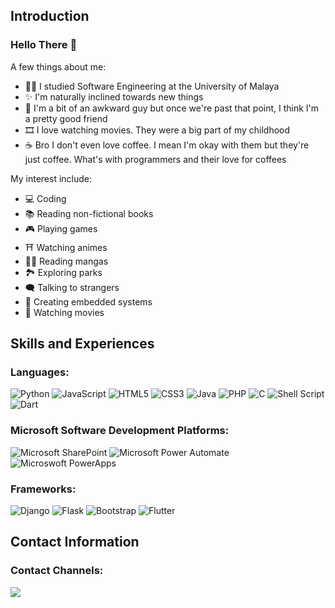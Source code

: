 ## Introduction
### Hello There 👋
A few things about me: 

- 👨‍🎓 I studied Software Engineering at the University of Malaya
- ✨ I'm naturally inclined towards new things
- 😬 I'm a bit of an awkward guy but once we're past that point, I think I'm a pretty good friend
- 🎞️ I love watching movies. They were a big part of my childhood
- ☕ Bro I don't even love coffee. I mean I'm okay with them but they're just coffee. What's with programmers and their love for coffees

My interest include:

- 💻 Coding
- 📚 Reading non-fictional books
- 🎮 Playing games
- ⛩️ Watching animes
- 🦸‍♂️ Reading mangas
- 🏞️ Exploring parks
- 🗨️ Talking to strangers
- 💾 Creating embedded systems
- 🎥 Watching movies

## Skills and Experiences
### Languages:
<p>
  <img alt="Python" src="https://img.shields.io/badge/python%20-%2314354C.svg?&style=for-the-badge&logo=python&logoColor=white"/>
  <img alt="JavaScript" src="https://img.shields.io/badge/javascript%20-%23323330.svg?&style=for-the-badge&logo=javascript&logoColor=white"/>
  <img alt="HTML5" src="https://img.shields.io/badge/html5%20-%23E34F26.svg?&style=for-the-badge&logo=html5&logoColor=white"/>
  <img alt="CSS3" src="https://img.shields.io/badge/css3%20-%231572B6.svg?&style=for-the-badge&logo=css3&logoColor=white"/>
  <img alt="Java" src="https://img.shields.io/badge/java-%23ED8B00.svg?&style=for-the-badge&logo=java&logoColor=white"/>
  <img alt="PHP" src="https://img.shields.io/badge/php-777BB4.svg?&style=for-the-badge&logo=php&logoColor=white"/>
  <img alt="C" src="https://img.shields.io/badge/c-4536ee.svg?&style=for-the-badge&logo=c&logoColor=white"/>
  <img alt="Shell Script" src="https://img.shields.io/badge/shell_script-%26191311.svg?style=for-the-badge&logo=gnu-bash&logoColor=white"/>
  <img alt="Dart" src="https://img.shields.io/badge/dart-a0a446.svg?&style=for-the-badge&logo=dart&logoColor=white"/>
</p>

### Microsoft Software Development Platforms:
<p>
  <img alt="Microsoft SharePoint" src="https://img.shields.io/badge/sharepoint-%407855.svg?&style=for-the-badge&logo=microsoftsharepoint&logoColor=white"/>
  <img alt="Microsoft Power Automate" src="https://img.shields.io/badge/power automate-blue.svg?&style=for-the-badge&logo=powerautomate&logoColor=white"/>
  <img alt="Microswoft PowerApps" src="https://img.shields.io/badge/powerapps-blueviolet.svg?&style=for-the-badge&logo=powerapps&logoColor=white"/>
</p>
  
### Frameworks:
<p>
  <img alt="Django" src="https://img.shields.io/badge/django%20-%23092E20.svg?&style=for-the-badge&logo=django&logoColor=white"/>
  <img alt="Flask" src="https://img.shields.io/badge/flask%20-%23000.svg?&style=for-the-badge&logo=flask&logoColor=white"/>
  <img alt="Bootstrap" src="https://img.shields.io/badge/bootstrap%20-%23563D7C.svg?&style=for-the-badge&logo=bootstrap&logoColor=white"/>
  <img alt="Flutter" src="https://img.shields.io/badge/flutter%20-%43963D7C.svg?&style=for-the-badge&logo=flutter&logoColor=white"/>
</p>

## Contact Information
### Contact Channels:
<a href="mailto:muhammadirfannasruddin@gmail.com"><img src="https://img.shields.io/badge/Gmail-D14836?style=for-the-badge&logo=gmail&logoColor=white"></a>
